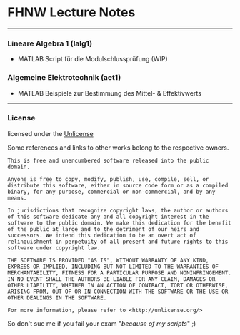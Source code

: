 # FHNW Lecture Notes

---

### Lineare Algebra 1 (lalg1)

- MATLAB Script für die Modulschlussprüfung (WIP)


### Algemeine Elektrotechnik (aet1)

- MATLAB Beispiele zur Bestimmung des Mittel- & Effektivwerts

---

### License

licensed under the [Unlicense](https://unlicense.org/)

Some references and links to other works belong to the respective owners.


```
This is free and unencumbered software released into the public domain.

Anyone is free to copy, modify, publish, use, compile, sell, or
distribute this software, either in source code form or as a compiled
binary, for any purpose, commercial or non-commercial, and by any
means.

In jurisdictions that recognize copyright laws, the author or authors
of this software dedicate any and all copyright interest in the
software to the public domain. We make this dedication for the benefit
of the public at large and to the detriment of our heirs and
successors. We intend this dedication to be an overt act of
relinquishment in perpetuity of all present and future rights to this
software under copyright law.

THE SOFTWARE IS PROVIDED "AS IS", WITHOUT WARRANTY OF ANY KIND,
EXPRESS OR IMPLIED, INCLUDING BUT NOT LIMITED TO THE WARRANTIES OF
MERCHANTABILITY, FITNESS FOR A PARTICULAR PURPOSE AND NONINFRINGEMENT.
IN NO EVENT SHALL THE AUTHORS BE LIABLE FOR ANY CLAIM, DAMAGES OR
OTHER LIABILITY, WHETHER IN AN ACTION OF CONTRACT, TORT OR OTHERWISE,
ARISING FROM, OUT OF OR IN CONNECTION WITH THE SOFTWARE OR THE USE OR
OTHER DEALINGS IN THE SOFTWARE.

For more information, please refer to <http://unlicense.org/>
```
So don't sue me if you fail your exam "_because of my scripts_" ;)
